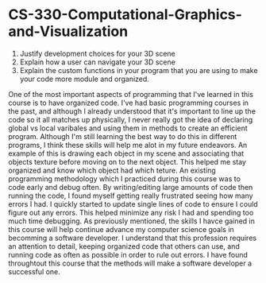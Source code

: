 # CS-330-Computational-Graphics-and-Visualization

1. Justify development choices for your 3D scene
2. Explain how a user can navigate your 3D scene
3. Explain the custom functions in your program that you are using to make your code more module and organized.

One of the most important aspects of programming that I've learned in this course is to have organized code. I've had basic programming courses in the past, and although I already understood that it's important to line up the code so it all matches up physically, I never really got the idea of declaring global vs local varibales and using them in methods to create an efficient program. Although I'm still learning the best way to do this in different programs, I think these skills will help me alot in my future endeavors. An example of this is drawing each object in my scene and associating that objects texture before moving on to the next object. This helped me stay organized and know which object had which teture. An existing programming methodology which I practiced during this course was to code early and debug often. By writing/editing large amounts of code then running the code, I found myself getting really frustrated seeing how many errors I had. I quickly started to update single lines of code to ensure I could figure out any errors. This helped minimize any risk I had and spending too much time debugging.
As previously mentioned, the skills I havce gained in this course will help continue advance my computer science goals in becomming a software developer. I understand that this profession requires an attention to detail, keeping organized code that others can use, and running code as often as possible in order to rule out errors. I have found throughtout this course that the methods will make a software developer a successful one.
